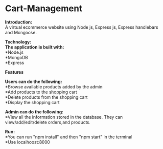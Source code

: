 # Cart-Management
**Introduction:**<br/>
A virtual ecommerce website using Node js, Express js, Express handlebars and Mongoose.
 
**Technology:**<br/>
    **The application is built with:**<br/>
*Node.js<br/>
*MongoDB<br/>
*Express<br/>
 
**Features**

**Users can do the following:**<br/>
*Browse available products added by the admin<br/>
*Add products to the shopping cart<br/>
*Delete products from the shopping cart<br/>
*Display the shopping cart<br/>

**Admin can do the following:**<br/>
*View all the information stored in the database. They can view/add/edit/delete orders,and products.<br/>

**Run:**<br/>
*You can run "npm install" and then "npm start" in the terminal<br/>
*Use localhoost:8000
